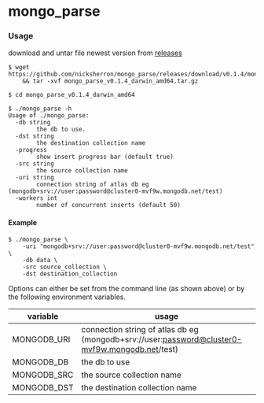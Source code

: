 # mongo_parse

### Usage
download and untar file newest version from [releases](https://github.com/nicksherron/mongo_parse/releases)

```
$ wget https://github.com/nicksherron/mongo_parse/releases/download/v0.1.4/mongo_parse_v0.1.4_darwin_amd64.tar.gz\
    && tar -xvf mongo_parse_v0.1.4_darwin_amd64.tar.gz
```
```
$ cd mongo_parse_v0.1.4_darwin_amd64
```
```
$ ./mongo_parse -h
Usage of ./mongo_parse:
  -db string
    	the db to use.
  -dst string
    	the destination collection name
  -progress
    	show insert progress bar (default true)
  -src string
    	the source collection name
  -uri string
    	connection string of atlas db eg (mongodb+srv://user:password@cluster0-mvf9w.mongodb.net/test)
  -workers int
    	number of concurrent inserts (default 50)
```

####  Example 
```
$ ./mongo_parse \
    -uri "mongodb+srv://user:password@cluster0-mvf9w.mongodb.net/test" \
    -db data \
    -src source_collection \
    -dst destination_collection
```


Options can either be set from the command line (as shown above) or by the following environment variables.

| variable    | usage                                                                                          |
|-------------|------------------------------------------------------------------------------------------------|
| MONGODB_URI | connection string of atlas db eg (mongodb+srv://user:password@cluster0-mvf9w.mongodb.net/test) |
| MONGODB_DB  | the db to use                                                                                  |
| MONGODB_SRC | the source collection name                                                                     |
| MONGODB_DST | the destination collection name                                                                |


